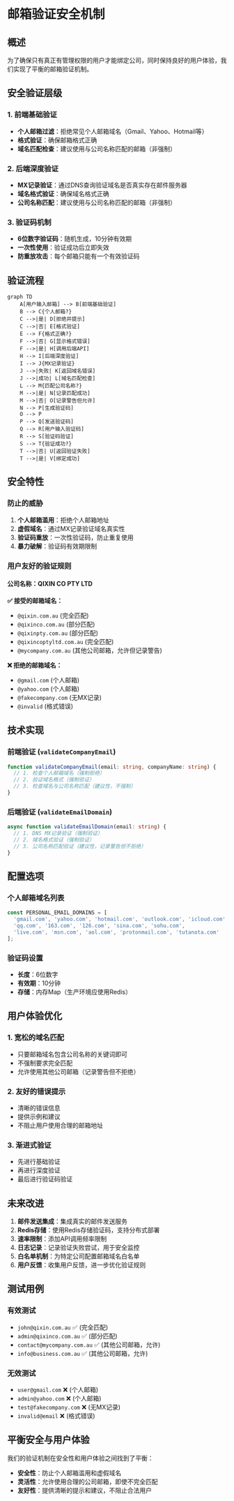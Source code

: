 # 邮箱验证安全机制

## 概述

为了确保只有真正有管理权限的用户才能绑定公司，同时保持良好的用户体验，我们实现了平衡的邮箱验证机制。

## 安全验证层级

### 1. 前端基础验证
- **个人邮箱过滤**：拒绝常见个人邮箱域名（Gmail、Yahoo、Hotmail等）
- **格式验证**：确保邮箱格式正确
- **域名匹配检查**：建议使用与公司名称匹配的邮箱（非强制）

### 2. 后端深度验证
- **MX记录验证**：通过DNS查询验证域名是否真实存在邮件服务器
- **域名格式验证**：确保域名格式正确
- **公司名称匹配**：建议使用与公司名称匹配的邮箱（非强制）

### 3. 验证码机制
- **6位数字验证码**：随机生成，10分钟有效期
- **一次性使用**：验证成功后立即失效
- **防重放攻击**：每个邮箱只能有一个有效验证码

## 验证流程

```mermaid
graph TD
    A[用户输入邮箱] --> B[前端基础验证]
    B --> C{个人邮箱?}
    C -->|是| D[拒绝并提示]
    C -->|否| E[格式验证]
    E --> F{格式正确?}
    F -->|否| G[显示格式错误]
    F -->|是| H[调用后端API]
    H --> I[后端深度验证]
    I --> J{MX记录验证}
    J -->|失败| K[返回域名错误]
    J -->|成功| L[域名匹配检查]
    L --> M{匹配公司名称?}
    M -->|是| N[记录匹配成功]
    M -->|否| O[记录警告但允许]
    N --> P[生成验证码]
    O --> P
    P --> Q[发送验证码]
    Q --> R[用户输入验证码]
    R --> S[验证码验证]
    S --> T{验证成功?}
    T -->|否| U[返回验证失败]
    T -->|是| V[绑定成功]
```

## 安全特性

### 防止的威胁
1. **个人邮箱滥用**：拒绝个人邮箱地址
2. **虚假域名**：通过MX记录验证域名真实性
3. **验证码重放**：一次性验证码，防止重复使用
4. **暴力破解**：验证码有效期限制

### 用户友好的验证规则

#### 公司名称：QIXIN CO PTY LTD
**✅ 接受的邮箱域名：**
- `@qixin.com.au` (完全匹配)
- `@qixinco.com.au` (部分匹配)
- `@qixinpty.com.au` (部分匹配)
- `@qixincoptyltd.com.au` (完全匹配)
- `@mycompany.com.au` (其他公司邮箱，允许但记录警告)

**❌ 拒绝的邮箱域名：**
- `@gmail.com` (个人邮箱)
- `@yahoo.com` (个人邮箱)
- `@fakecompany.com` (无MX记录)
- `@invalid` (格式错误)

## 技术实现

### 前端验证 (`validateCompanyEmail`)
```typescript
function validateCompanyEmail(email: string, companyName: string) {
  // 1. 检查个人邮箱域名（强制拒绝）
  // 2. 验证域名格式（强制验证）
  // 3. 检查域名与公司名称匹配（建议性，不强制）
}
```

### 后端验证 (`validateEmailDomain`)
```typescript
async function validateEmailDomain(email: string) {
  // 1. DNS MX记录验证（强制验证）
  // 2. 域名格式验证（强制验证）
  // 3. 公司名称匹配验证（建议性，记录警告但不拒绝）
}
```

## 配置选项

### 个人邮箱域名列表
```typescript
const PERSONAL_EMAIL_DOMAINS = [
  'gmail.com', 'yahoo.com', 'hotmail.com', 'outlook.com', 'icloud.com',
  'qq.com', '163.com', '126.com', 'sina.com', 'sohu.com',
  'live.com', 'msn.com', 'aol.com', 'protonmail.com', 'tutanota.com'
];
```

### 验证码设置
- **长度**：6位数字
- **有效期**：10分钟
- **存储**：内存Map（生产环境应使用Redis）

## 用户体验优化

### 1. 宽松的域名匹配
- 只要邮箱域名包含公司名称的关键词即可
- 不强制要求完全匹配
- 允许使用其他公司邮箱（记录警告但不拒绝）

### 2. 友好的错误提示
- 清晰的错误信息
- 提供示例和建议
- 不阻止用户使用合理的邮箱地址

### 3. 渐进式验证
- 先进行基础验证
- 再进行深度验证
- 最后进行验证码验证

## 未来改进

1. **邮件发送集成**：集成真实的邮件发送服务
2. **Redis存储**：使用Redis存储验证码，支持分布式部署
3. **速率限制**：添加API调用频率限制
4. **日志记录**：记录验证失败尝试，用于安全监控
5. **白名单机制**：为特定公司配置邮箱域名白名单
6. **用户反馈**：收集用户反馈，进一步优化验证规则

## 测试用例

### 有效测试
- `john@qixin.com.au` ✅ (完全匹配)
- `admin@qixinco.com.au` ✅ (部分匹配)
- `contact@mycompany.com.au` ✅ (其他公司邮箱，允许)
- `info@business.com.au` ✅ (其他公司邮箱，允许)

### 无效测试
- `user@gmail.com` ❌ (个人邮箱)
- `admin@yahoo.com` ❌ (个人邮箱)
- `test@fakecompany.com` ❌ (无MX记录)
- `invalid@email` ❌ (格式错误)

## 平衡安全与用户体验

我们的验证机制在安全性和用户体验之间找到了平衡：

- **安全性**：防止个人邮箱滥用和虚假域名
- **灵活性**：允许使用合理的公司邮箱，即使不完全匹配
- **友好性**：提供清晰的提示和建议，不阻止合法用户 